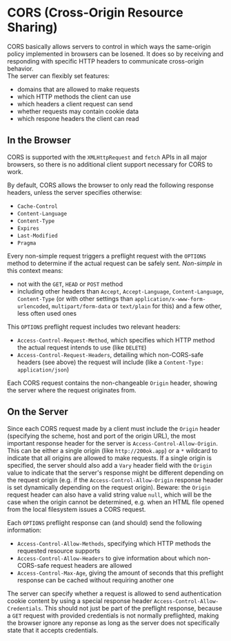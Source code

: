 # CORS (Cross-Origin Resource Sharing)

CORS basically allows servers to control in which ways the same-origin policy implemented in browsers can be losened. It does so by receiving and responding with specific HTTP headers to communicate cross-origin behavior.  
The server can flexibly set features:
- domains that are allowed to make requests
- which HTTP methods the client can use
- which headers a client request can send
- whether requests may contain cookie data
- which respone headers the client can read

## In the Browser

CORS is supported with the `XMLHttpRequest` and `fetch` APIs in all major browsers, so there is no additional client support necessary for CORS to work.

By default, CORS allows the browser to only read the following response headers, unless the server specifies otherwise:
- `Cache-Control`
- `Content-Language`
- `Content-Type`
- `Expires`
- `Last-Modified`
- `Pragma`

Every non-simple request triggers a preflight request with the `OPTIONS` method to determine if the actual request can be safely sent. _Non-simple_ in this context means:
- not with the `GET`, `HEAD` or `POST` method
- including other headers than `Accept`, `Accept-Language`, `Content-Language`, `Content-Type` (or with other settings than `application/x-www-form-urlencoded`, `multipart/form-data` or `text/plain` for this) and a few other, less often used ones

This `OPTIONS` preflight request includes two relevant headers:
- `Access-Control-Request-Method`, which specifies which HTTP method the actual request intends to use (like `DELETE`)
- `Access-Control-Request-Headers`, detailing which non-CORS-safe headers (see above) the request will include (like a `Content-Type: application/json`)

Each CORS request contains the non-changeable `Origin` header, showing the server where the request originates from.

## On the Server

Since each CORS request made by a client must include the `Origin` header (specifying the scheme, host and port of the origin URL), the most important response header for the server is `Access-Control-Allow-Origin`. This can be either a single origin (like `http://200ok.app`) or a `*` wildcard to indicate that all origins are allowed to make requests. If a single origin is specified, the server should also add a `Vary` header field with the `Origin` value to indicate that the server's response might be different depending on the request origin (e.g. if the `Access-Control-Allow-Origin` response header is set dynamically depending on the request origin).
Beware: the `Origin` request header can also have a valid string value `null`, which will be the case when the origin cannot be determined, e.g. when an HTML file opened from the local filesystem issues a CORS request.

Each `OPTIONS` preflight response can (and should) send the following information:
- `Access-Control-Allow-Methods`, specifying which HTTP methods the requested resource supports
- `Access-Control-Allow-Headers` to give information about which non-CORS-safe request headers are allowed
- `Access-Control-Max-Age`, giving the amount of seconds that this preflight response can be cached without requiring another one

The server can specify whether a request is allowed to send authentication cookie content by using a special response header `Access-Control-Allow-Credentials`. This should not just be part of the preflight response, because a `GET` request with provided credentials is not normally preflighted, making the browser ignore any reponse as long as the server does not specifically state that it accepts credentials.